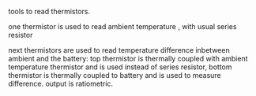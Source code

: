 tools to read thermistors.

one thermistor is used to read ambient temperature , with usual series resistor

next thermistors are used to read temperature difference inbetween ambient and the battery: top thermistor is thermally coupled with ambient temperature thermistor and is used instead of series resistor, bottom thermistor is thermally coupled to battery and is used to measure difference. output is ratiometric. 
